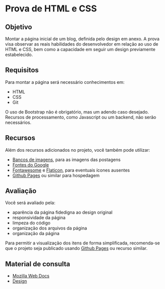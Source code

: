 # Prova de HTML e CSS

## Objetivo

Montar a página inicial de um blog, definida pelo design em anexo. A prova visa observar as reais habilidades do desenvolvedor em relação ao uso de HTML e CSS, bem como a capacidade em seguir um design previamente estabelecido.

## Requisitos

Para montar a página será necessário conhecimentos em:

- HTML
- CSS
- Git

O uso de Bootstrap não é obrigatório, mas um adendo caso desejado. Recursos de processamento, como Javascript ou um backend, não serão necessários.

## Recursos

Além dos recursos adicionados no projeto, você também pode utilizar:

- [Bancos de imagens](https://unsplash.com/), para as imagens das postagens
- [Fontes do Google](https://fonts.google.com/)
- [Fontawesome](https://fontawesome.com/) e [Flaticon](https://www.flaticon.com/), para eventuais ícones ausentes
- [Github Pages](https://pages.github.com/) ou similar para hospedagem

## Avaliação

Você será avaliado pela:

- aparência da página fidedigna ao design original
- responsividade da página
- limpeza do código
- organização dos arquivos da página
- organização da página

Para permitir a visualização dos itens de forma simplificada, recomenda-se que o projeto seja publicado usando [Github Pages](https://pages.github.com/) ou recurso similar.

## Material de consulta

- [Mozilla Web Docs](https://developer.mozilla.org/en-US/docs/Web)
- [Design](https://www.figma.com/community/file/1163921678095762153)